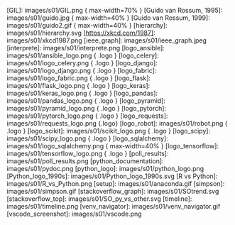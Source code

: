 
<!-- enlaces -->

[activepython]: https://www.activestate.com/activepython
[awesome]: https://github.com/vinta/awesome-python#readme
[batteries]: https://docs.python.org/3/library/index.html
[beginners]: https://wiki.python.org/moin/BeginnersGuide/NonProgrammers
[canopy]: https://store.enthought.com/downloads/
[conda]: https://conda.io
[conda_cheatsheet]: https://docs.conda.io/projects/conda/en/latest/user-guide/cheatsheet.html
[Cuadernos Jupyter para Data Science]: https://github.com/donnemartin/data-science-ipython-notebooks
[distrib]: https://docs.python.org/3/distributing/index.html
[flake8]: http://flake8.pycqa.org/en/latest/
[Guido van Rossum]: https://gvanrossum.github.io/
[Guía de estilo de Google]: https://github.com/google/styleguide/blob/gh-pages/pyguide.md
[ieee_rank]: https://spectrum.ieee.org/at-work/innovation/the-2018-top-programming-languages
[instagram]: https://www.instagram.com
[kdnuggets0708]: https://www.kdnuggets.com/2017/08/python-overtakes-r-leader-analytics-data-science.html
[kdnuggets0805]: https://www.kdnuggets.com/2018/05/poll-tools-analytics-data-science-machine-learning-results.html
[kdnuggets0806]: https://www.kdnuggets.com/2018/06/ecosystem-data-science-python-victory.html
[linkedin]: https://www.linkedin.com/
[pandas]: https://pandas.pydata.org/
[PEP20]: https://www.python.org/dev/peps/pep-0020/
[PEP8]: https://www.python.org/dev/peps/pep-0008/
[PEPs]: https://www.python.org/dev/peps/
[pinterest]: https://www.pinterest.com
[pip_userguide]: https://pip.pypa.io/en/stable/user_guide/
[pipenv]: https://pipenv-es.readthedocs.io/es/latest/
[pycon]: https://www.python.org/community/workshops/
[PyPI]: https://pypi.org/
[PYPL]: http://pypl.github.io/PYPL.html
[pyslackers]: https://pyslackers.com/
[python]: https://www.python.org/
[python tutorial]: https://docs.python.org/3/tutorial/index.html
[reference]: https://docs.python.org/3.7/reference/index.html
[scikit-learn]: http://scikit-learn.org/
[scipy]: https://www.scipy.org/
[stackoverflow-es]: https://es.stackoverflow.com/questions/tagged/python
[stackoverflow]: https://stackoverflow.com/questions/tagged/python
[stackoverflow_trends]: https://insights.stackoverflow.com/trends?tags=r%2Cpython%2Cpandas
[stackoverflow_vs]: https://insights.stackoverflow.com/trends?tags=python%2Cjava%2Cphp%2Cc%23
[The Hitchhiker’s Guide to Python!]: https://docs.python-guide.org/
[virtualenvwrapper]: https://virtualenvwrapper.readthedocs.io/es/latest/
[vscode]: https://code.visualstudio.com/
[winpython]: https://winpython.github.io/

<!-- imágenes -->

[conda_envs]: images/s01/envs_graph.jpg
[conda_platform]: images/s01/conda_platform.jpeg
[entornos]: images/s01/entornos.svg
[entornos_brokendeps]: images/s01/entornos_brokendeps.svg
[entornos_conda]: images/s01/conda_venvs.svg
[entornos_venv]: images/s01/entornos_venv.svg
[exec_compiler]: images/s01/exec_compiler.png
[exec_interpreter]: images/s01/exec_interpreter.png
[GIL]: images/s01/GIL.png { max-width=70% }
[Guido van Rossum, 1995]: images/s01/guido.jpg  { max-width=40% }
[Guido van Rossum, 1999]: images/s01/guido2.gif  { max-width=40% }
[hierarchy]: images/s01/hierarchy.svg
[https://xkcd.com/1987]: images/s01/xkcd1987.png
[ieee_graph]: images/s01/ieee_graph.jpeg
[interprete]: images/s01/interprete.png
[logo_ansible]: images/s01/ansible_logo.png { .logo }
[logo_celery]: images/s01/logo_celery.png { .logo }
[logo_django]: images/s01/logo_django.png { .logo }
[logo_fabric]: images/s01/logo_fabric.png { .logo }
[logo_flask]: images/s01/flask_logo.png { .logo }
[logo_keras]: images/s01/keras_logo.png { .logo }
[logo_pandas]: images/s01/pandas_logo.png { .logo }
[logo_pyramid]: images/s01/pyramid_logo.png { .logo }
[logo_pytorch]: images/s01/pytorch_logo.png { .logo }
[logo_requests]: images/s01/requests_logo.png {.logo}
[logo_robot]: images/s01/robot.png { .logo }
[logo_scikit]: images/s01/scikit_logo.png { .logo }
[logo_scipy]: images/s01/scipy_logo.png { .logo }
[logo_sqlalchemy]: images/s01/logo_sqlalchemy.png { max-width=40% }
[logo_tensorflow]: images/s01/tensorflow_logo.png { .logo }
[poll_results]: images/s01/poll_results.png
[python_documentation]: images/s01/pydoc.png
[python_logo]: images/s01/python_logo.png
[Python_logo_1990s]: images/s01/Python_logo_1990s.svg
[R vs Python]: images/s01/R_vs_Python.png
[setup]: images/s01/anaconda.gif
[simpson]: images/s01/simpson.gif
[stackoverflow_graph]: images/s01/SOtrend.svg
[stackoverflow_top]: images/s01/SO_py_vs_other.svg
[timeline]: images/s01/timeline.png
[venv_navigator]: images/s01/venv_navigator.gif
[vscode_screenshot]: images/s01/vscode.png

<!-- código -->

[03ipynb]: code/s01/03_estructura.ipynb
[05ipynb]: code/s01/05_bonus.ipynb
[binder03]: https://mybinder.org/v2/gh/icane/curso_python/master?filepath=%2Fslides%2Fcode%2Fs01%2F03_estructura.ipynb
[binder05]: https://mybinder.org/v2/gh/icane/curso_python/master?filepath=%2Fslides%2Fcode%2Fs01%2F05_bonus.ipynb
[circunferencia.py]: code/s01/circunferencia.py
[consola online]: https://hub.mybinder.org/user/icane-curso_python-98y3wfn8/lab?
[cuaderno `jupyter`]: https://raw.githubusercontent.com/thomas-haslwanter/statsintro_python/master/ipynb/6_distContinuous.ipynb
[sample_notebook]: https://nbviewer.jupyter.org/github/donnemartin/data-science-ipython-notebooks/blob/master/python-data/structs.ipynb
